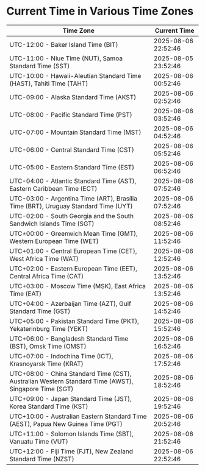 # Current Time in Various Time Zones

| Time Zone | Current Time |
|-----------|--------------|
| UTC-12:00 - Baker Island Time (BIT) | 2025-08-06 22:52:46 |
| UTC-11:00 - Niue Time (NUT), Samoa Standard Time (SST) | 2025-08-05 23:52:46 |
| UTC-10:00 - Hawaii-Aleutian Standard Time (HAST), Tahiti Time (TAHT) | 2025-08-06 00:52:46 |
| UTC-09:00 - Alaska Standard Time (AKST) | 2025-08-06 02:52:46 |
| UTC-08:00 - Pacific Standard Time (PST) | 2025-08-06 03:52:46 |
| UTC-07:00 - Mountain Standard Time (MST) | 2025-08-06 04:52:46 |
| UTC-06:00 - Central Standard Time (CST) | 2025-08-06 05:52:46 |
| UTC-05:00 - Eastern Standard Time (EST) | 2025-08-06 06:52:46 |
| UTC-04:00 - Atlantic Standard Time (AST), Eastern Caribbean Time (ECT) | 2025-08-06 07:52:46 |
| UTC-03:00 - Argentina Time (ART), Brasília Time (BRT), Uruguay Standard Time (UYT) | 2025-08-06 07:52:46 |
| UTC-02:00 - South Georgia and the South Sandwich Islands Time (SGT) | 2025-08-06 08:52:46 |
| UTC±00:00 - Greenwich Mean Time (GMT), Western European Time (WET) | 2025-08-06 11:52:46 |
| UTC+01:00 - Central European Time (CET), West Africa Time (WAT) | 2025-08-06 12:52:46 |
| UTC+02:00 - Eastern European Time (EET), Central Africa Time (CAT) | 2025-08-06 13:52:46 |
| UTC+03:00 - Moscow Time (MSK), East Africa Time (EAT) | 2025-08-06 13:52:46 |
| UTC+04:00 - Azerbaijan Time (AZT), Gulf Standard Time (GST) | 2025-08-06 14:52:46 |
| UTC+05:00 - Pakistan Standard Time (PKT), Yekaterinburg Time (YEKT) | 2025-08-06 15:52:46 |
| UTC+06:00 - Bangladesh Standard Time (BST), Omsk Time (OMST) | 2025-08-06 16:52:46 |
| UTC+07:00 - Indochina Time (ICT), Krasnoyarsk Time (KRAT) | 2025-08-06 17:52:46 |
| UTC+08:00 - China Standard Time (CST), Australian Western Standard Time (AWST), Singapore Time (SGT) | 2025-08-06 18:52:46 |
| UTC+09:00 - Japan Standard Time (JST), Korea Standard Time (KST) | 2025-08-06 19:52:46 |
| UTC+10:00 - Australian Eastern Standard Time (AEST), Papua New Guinea Time (PGT) | 2025-08-06 20:52:46 |
| UTC+11:00 - Solomon Islands Time (SBT), Vanuatu Time (VUT) | 2025-08-06 21:52:46 |
| UTC+12:00 - Fiji Time (FJT), New Zealand Standard Time (NZST) | 2025-08-06 22:52:46 |
